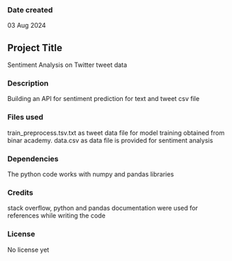 ### Date created
03 Aug 2024

## Project Title
Sentiment Analysis on Twitter tweet data

### Description
Building an API for sentiment prediction for text and tweet csv file

### Files used
train_preprocess.tsv.txt as tweet data file for model training obtained from binar academy.
data.csv as data file is provided for sentiment analysis

### Dependencies
The python code works with numpy and pandas libraries

### Credits
stack overflow, python and pandas
documentation were used for references while writing the code

### License
No license yet
